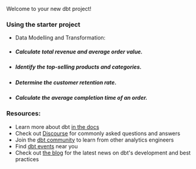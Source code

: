 Welcome to your new dbt project!

### Using the starter project
- Data Modelling and Transformation:
- ##### Calculate total revenue and average order value.
- ##### Identify the top-selling products and categories.
- ##### Determine the customer retention rate. 
- ##### Calculate the average completion time of an order.



### Resources:
- Learn more about dbt [in the docs](https://docs.getdbt.com/docs/introduction)
- Check out [Discourse](https://discourse.getdbt.com/) for commonly asked questions and answers
- Join the [dbt community](http://community.getbdt.com/) to learn from other analytics engineers
- Find [dbt events](https://events.getdbt.com) near you
- Check out [the blog](https://blog.getdbt.com/) for the latest news on dbt's development and best practices

